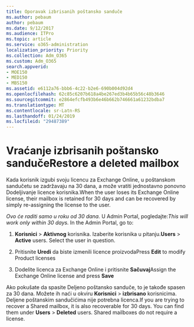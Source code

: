 ```yaml
---
title: Oporavak izbrisanih poštansko sanduče
ms.author: pebaum
author: pebaum
ms.date: 9/12/2017
ms.audience: ITPro
ms.topic: article
ms.service: o365-administration
localization_priority: Priority
ms.collection: Adm_O365
ms.custom: Adm_O365
search.appverid:
- MOE150
- MED150
- MBS150
ms.assetid: e6112a76-bbb6-4c22-b2e6-690b004d92d4
ms.openlocfilehash: 62c85c6207b618a4be267ed3b4b65b56c48b3646
ms.sourcegitcommit: e2864efcfb493b6e46b662b746661a61232bdba7
ms.translationtype: MT
ms.contentlocale: sr-Latn-RS
ms.lasthandoff: 01/24/2019
ms.locfileid: "29487389"
---
```

# <a name="restore-a-deleted-mailbox"></a><span data-ttu-id="55ba2-102">Vraćanje izbrisanih poštansko sanduče</span><span class="sxs-lookup"><span data-stu-id="55ba2-102">Restore a deleted mailbox</span></span>

<span data-ttu-id="55ba2-103">Kada korisnik izgubi svoju licencu za Exchange Online, u poštanskom sandučetu se zadržavaju na 30 dana, a može vratiti jednostavno ponovno Dodeljivanje licence korisnika.</span><span class="sxs-lookup"><span data-stu-id="55ba2-103">When the user loses its Exchange Online license, their mailbox is retained for 30 days and can be recovered by simply re-assigning the license to the user.</span></span>
  
 <span data-ttu-id="55ba2-p101">*Ovo će raditi samo u roku od 30 dana.*  U Admin Portal, pogledajte:</span><span class="sxs-lookup"><span data-stu-id="55ba2-p101">*This will work only within 30 days.*  In the Admin Portal, go to:</span></span> 
  
1. <span data-ttu-id="55ba2-p102">**Korisnici** \> **Aktivnog** korisnika. Izaberite korisnika u pitanju.</span><span class="sxs-lookup"><span data-stu-id="55ba2-p102">**Users** \> **Active** users. Select the user in question.</span></span> 
    
2. <span data-ttu-id="55ba2-108">Pritisnite **Uredi** da biste izmenili licence proizvoda</span><span class="sxs-lookup"><span data-stu-id="55ba2-108">Press **Edit** to modify Product licenses</span></span> 
    
3. <span data-ttu-id="55ba2-109">Dodelite licenca za Exchange Online i pritisnite **Sačuvaj**</span><span class="sxs-lookup"><span data-stu-id="55ba2-109">Assign the Exchange Online license and press **Save**</span></span>
    
<span data-ttu-id="55ba2-p103">Ako pokušate da spasite Deljeno poštansko sanduče, to je takođe spasen za 30 dana. Možete ih naći u okviru **Korisnici** \> **izbrisano** korisnicima. Deljene poštanskim sandučićima nije potrebna licenca.</span><span class="sxs-lookup"><span data-stu-id="55ba2-p103">If you are trying to recover a Shared mailbox, it is also recoverable for 30 days. You can find them under **Users** \> **Deleted** users. Shared mailboxes do not require a license.</span></span> 
  

